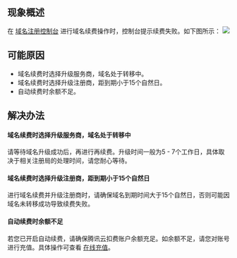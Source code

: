## 现象概述
在 [域名注册控制台](https://console.cloud.tencent.com/domain/mydomain) 进行域名续费操作时，控制台提示续费失败。如下图所示：
![](https://main.qcloudimg.com/raw/0a0dac9b6e0b961a17cb3638163e3b85.png)

## 可能原因
- 域名续费时选择升级服务商，域名处于转移中。
- 域名续费时选择升级注册商，距到期小于15个自然日。
- 自动续费时余额不足。

## 解决办法
#### 域名续费时选择升级服务商，域名处于转移中
请等待域名升级成功后，再进行再续费。升级时间一般为5 - 7个工作日，具体取决于相关注册局的处理时间，请您耐心等待。

#### 域名续费时选择升级注册商，距到期小于15个自然日
进行域名续费并升级注册商时，请确保域名到期时间大于15个自然日，否则可能因域名未转移成功导致续费失败。

#### 自动续费时余额不足
若您已开启自动续费，请确保腾讯云扣费账户余额充足。如余额不足，请您对账号进行充值。具体操作可查看 [在线充值](https://cloud.tencent.com/document/product/555/7425)。




